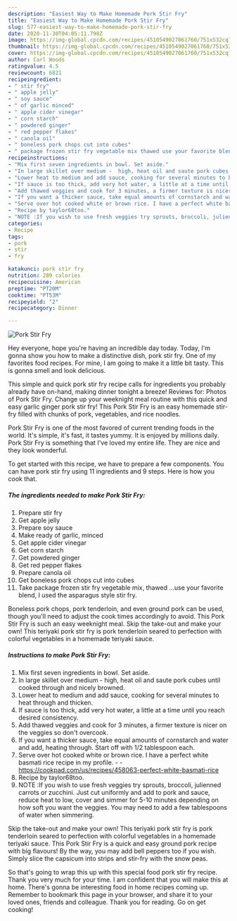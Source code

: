 ```yaml
---
description: "Easiest Way to Make Homemade Pork Stir Fry"
title: "Easiest Way to Make Homemade Pork Stir Fry"
slug: 577-easiest-way-to-make-homemade-pork-stir-fry
date: 2020-11-30T04:05:11.798Z
image: https://img-global.cpcdn.com/recipes/4510549027061760/751x532cq70/pork-stir-fry-recipe-main-photo.jpg
thumbnail: https://img-global.cpcdn.com/recipes/4510549027061760/751x532cq70/pork-stir-fry-recipe-main-photo.jpg
cover: https://img-global.cpcdn.com/recipes/4510549027061760/751x532cq70/pork-stir-fry-recipe-main-photo.jpg
author: Carl Woods
ratingvalue: 4.5
reviewcount: 6821
recipeingredient:
- " stir fry"
- " apple jelly"
- " soy sauce"
- " of garlic minced"
- " apple cider vinegar"
- " corn starch"
- " powdered ginger"
- " red pepper flakes"
- " canola oil"
- " boneless pork chops cut into cubes"
- " package frozen stir fry vegetable mix thawed use your favorite blend I used the asparagus style stir fry"
recipeinstructions:
- "Mix first seven ingredients in bowl. Set aside."
- "In large skillet over medium -  high, heat oil and saute pork cubes until cooked through and nicely browned."
- "Lower heat to medium and add sauce, cooking for several minutes to heat through and thicken."
- "If sauce is too thick, add very hot water, a little at a time until you reach desired consistency."
- "Add thawed veggies and cook for 3 minutes, a firmer texture is nicer on the veggies so don&#39;t overcook."
- "If you want a thicker sauce, take equal amounts of cornstarch and water and add, heating through. Start off with 1/2 tablespoon each."
- "Serve over hot cooked white or brown rice. I have a perfect white basmati rice recipe in my profile.  https://cookpad.com/us/recipes/458063-perfect-white-basmati-rice"
- "Recipe by taylor68too."
- "NOTE :If you wish to use fresh veggies try sprouts, broccoli, julienned carrots or zucchini. Just cut uniformly and add to pork and sauce, reduce heat to low, cover and simmer for 5-10 minutes depending on how soft you want the veggies. You may need to add a few tablespoons of water when simmering."
categories:
- Recipe
tags:
- pork
- stir
- fry

katakunci: pork stir fry 
nutrition: 289 calories
recipecuisine: American
preptime: "PT20M"
cooktime: "PT53M"
recipeyield: "2"
recipecategory: Dinner

---
```



![Pork Stir Fry](https://img-global.cpcdn.com/recipes/4510549027061760/751x532cq70/pork-stir-fry-recipe-main-photo.jpg)

Hey everyone, hope you're having an incredible day today. Today, I'm gonna show you how to make a distinctive dish, pork stir fry. One of my favorites food recipes. For mine, I am going to make it a little bit tasty. This is gonna smell and look delicious.

This simple and quick pork stir fry recipe calls for ingredients you probably already have on-hand, making dinner tonight a breeze! Reviews for: Photos of Pork Stir Fry. Change up your weeknight meal routine with this quick and easy garlic ginger pork stir fry! This Pork Stir Fry is an easy homemade stir-fry filled with chunks of pork, vegetables, and rice noodles.

Pork Stir Fry is one of the most favored of current trending foods in the world. It's simple, it's fast, it tastes yummy. It is enjoyed by millions daily. Pork Stir Fry is something that I've loved my entire life. They are nice and they look wonderful.


To get started with this recipe, we have to prepare a few components. You can have pork stir fry using 11 ingredients and 9 steps. Here is how you cook that.

<!--inarticleads1-->

##### The ingredients needed to make Pork Stir Fry:

1. Prepare  stir fry
1. Get  apple jelly
1. Prepare  soy sauce
1. Make ready  of garlic, minced
1. Get  apple cider vinegar
1. Get  corn starch
1. Get  powdered ginger
1. Get  red pepper flakes
1. Prepare  canola oil
1. Get  boneless pork chops cut into cubes
1. Take  package frozen stir fry vegetable mix, thawed ...use your favorite blend, I used the asparagus style stir fry.


Boneless pork chops, pork tenderloin, and even ground pork can be used, though you&#39;ll need to adjust the cook times accordingly to avoid. This Pork Stir Fry is such an easy weeknight meal. Skip the take-out and make your own! This teriyaki pork stir fry is pork tenderloin seared to perfection with colorful vegetables in a homemade teriyaki sauce. 

<!--inarticleads2-->

##### Instructions to make Pork Stir Fry:

1. Mix first seven ingredients in bowl. Set aside.
1. In large skillet over medium -  high, heat oil and saute pork cubes until cooked through and nicely browned.
1. Lower heat to medium and add sauce, cooking for several minutes to heat through and thicken.
1. If sauce is too thick, add very hot water, a little at a time until you reach desired consistency.
1. Add thawed veggies and cook for 3 minutes, a firmer texture is nicer on the veggies so don&#39;t overcook.
1. If you want a thicker sauce, take equal amounts of cornstarch and water and add, heating through. Start off with 1/2 tablespoon each.
1. Serve over hot cooked white or brown rice. I have a perfect white basmati rice recipe in my profile. -  - https://cookpad.com/us/recipes/458063-perfect-white-basmati-rice
1. Recipe by taylor68too.
1. NOTE :If you wish to use fresh veggies try sprouts, broccoli, julienned carrots or zucchini. Just cut uniformly and add to pork and sauce, reduce heat to low, cover and simmer for 5-10 minutes depending on how soft you want the veggies. You may need to add a few tablespoons of water when simmering.


Skip the take-out and make your own! This teriyaki pork stir fry is pork tenderloin seared to perfection with colorful vegetables in a homemade teriyaki sauce. This Pork Stir Fry is a quick and easy ground pork recipe with big flavours! By the way, you may add bell peppers too if you wish. Simply slice the capsicum into strips and stir-fry with the snow peas. 

So that's going to wrap this up with this special food pork stir fry recipe. Thank you very much for your time. I am confident that you will make this at home. There's gonna be interesting food in home recipes coming up. Remember to bookmark this page in your browser, and share it to your loved ones, friends and colleague. Thank you for reading. Go on get cooking!
